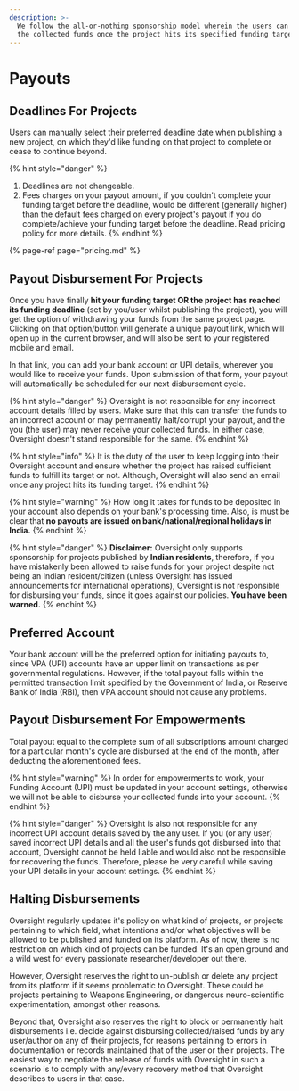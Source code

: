 ```yaml
---
description: >-
  We follow the all-or-nothing sponsorship model wherein the users can only take
  the collected funds once the project hits its specified funding target.
---
```


# Payouts

## Deadlines For Projects

Users can manually select their preferred deadline date when publishing a new project, on which they'd like funding on that project to complete or cease to continue beyond.

{% hint style="danger" %}
1. Deadlines are not changeable.
2. Fees charges on your payout amount, if you couldn't complete your funding target before the deadline, would be different \(generally higher\) than the default fees charged on every project's payout if you do complete/achieve your funding target before the deadline. Read pricing policy for more details.
{% endhint %}

{% page-ref page="pricing.md" %}

## Payout Disbursement For Projects

Once you have finally **hit your funding target OR the project has reached its funding deadline** \(set by you/user whilst publishing the project\), you will get the option of withdrawing your funds from the same project page. Clicking on that option/button will generate a unique payout link, which will open up in the current browser, and will also be sent to your registered mobile and email.

In that link, you can add your bank account or UPI details, wherever you would like to receive your funds. Upon submission of that form, your payout will automatically be scheduled for our next disbursement cycle.

{% hint style="danger" %}
Oversight is not responsible for any incorrect account details filled by users. Make sure that this can transfer the funds to an incorrect account or may permanently halt/corrupt your payout, and the you \(the user\) may never receive your collected funds. In either case, Oversight doesn't stand responsible for the same.
{% endhint %}

{% hint style="info" %}
It is the duty of the user to keep logging into their Oversight account and ensure whether the project has raised sufficient funds to fulfill its target or not. Although, Oversight will also send an email once any project hits its funding target.
{% endhint %}

{% hint style="warning" %}
How long it takes for funds to be deposited in your account also depends on your bank's processing time. Also, is must be clear that **no payouts are issued on bank/national/regional holidays in India.**
{% endhint %}

{% hint style="danger" %}
**Disclaimer:** Oversight only supports sponsorship for projects published by **Indian residents**, therefore, if you have mistakenly been allowed to raise funds for your project despite not being an Indian resident/citizen \(unless Oversight has issued announcements for international operations\), Oversight is not responsible for disbursing your funds, since it goes against our policies. **You have been warned.**
{% endhint %}

## Preferred Account

Your bank account will be the preferred option for initiating payouts to, since VPA \(UPI\) accounts have an upper limit on transactions as per governmental regulations. However, if the total payout falls within the permitted transaction limit specified by the Government of India, or Reserve Bank of India \(RBI\), then VPA account should not cause any problems.

## Payout Disbursement For Empowerments <a id="empowerments"></a>

Total payout equal to the complete sum of all subscriptions amount charged for a particular month's cycle are disbursed at the end of the month, after deducting the aforementioned fees.

{% hint style="warning" %}
In order for empowerments to work, your Funding Account \(UPI\) must be updated in your account settings, otherwise we will not be able to disburse your collected funds into your account.
{% endhint %}

{% hint style="danger" %}
Oversight is also not responsible for any incorrect UPI account details saved by the any user. If you \(or any user\) saved incorrect UPI details and all the user's funds got disbursed into that account, Oversight cannot be held liable and would also not be responsible for recovering the funds. Therefore, please be very careful while saving your UPI details in your account settings.
{% endhint %}

## Halting Disbursements

Oversight regularly updates it's policy on what kind of projects, or projects pertaining to which field, what intentions and/or what objectives will be allowed to be published and funded on its platform. As of now, there is no restriction on which kind of projects can be funded. It's an open ground and a wild west for every passionate researcher/developer out there.

However, Oversight reserves the right to un-publish or delete any project from its platform if it seems problematic to Oversight. These could be projects pertaining to Weapons Engineering, or dangerous neuro-scientific experimentation, amongst other reasons. 

Beyond that, Oversight also reserves the right to block or permanently halt disbursements i.e. decide against disbursing collected/raised funds by any user/author on any of their projects, for reasons pertaining to errors in documentation or records maintained that of the user or their projects. The easiest way to negotiate the release of funds with Oversight in such a scenario is to comply with any/every recovery method that Oversight describes to users in that case.

